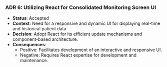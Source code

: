 ### ADR 6: Utilizing React for Consolidated Monitoring Screen UI
- **Status**: Accepted
- **Context**: Need for a responsive and dynamic UI for displaying real-time and historical patient data.
- **Decision**: Adopt React for its efficient update mechanisms and component-based architecture.
- **Consequences**:
  - Positive: Facilitates development of an interactive and responsive UI.
  - Negative: Requires React expertise for development and maintenance.